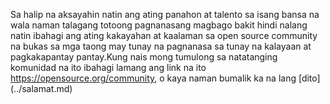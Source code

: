 Sa halip na aksayahin natin ang ating panahon at talento sa isang bansa na wala naman talagang totoong pagnanasang magbago
bakit hindi nalang natin ibahagi ang ating kakayahan at kaalaman sa open source community na bukas sa mga taong may tunay na pagnanasa sa tunay na kalayaan at pagkakapantay pantay.Kung nais mong tumulong sa natatanging komunidad na ito ibahagi lamang ang link na ito https://opensource.org/community, o kaya naman bumalik ka na lang [dito] (../salamat.md)